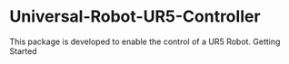 # Universal-Robot-UR5-Controller
This package is developed to enable the control of a UR5 Robot.
Getting Started

